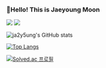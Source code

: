 ### 🐢Hello! This is Jaeyoung Moon


<img src="https://img.shields.io/badge/Python-3766AB?style=flat-square&logo=Python&logoColor=white"/></a>
<img src="https://img.shields.io/badge/Jupyternotebook-f58637?style=flat-square&logo=Jupyter&logoColor=white"/>

![ja2y5ung's GitHub stats](https://github-readme-stats.vercel.app/api?username=ja2y5ung&show_icons=true&theme=tokyonight)

[![Top Langs](https://github-readme-stats.vercel.app/api/top-langs/?username=ja2y5ung&layout=compact&theme=tokyonight&langs_count=5)](https://github.com/anuraghazra/github-readme-stats)

[![Solved.ac 프로필](http://mazassumnida.wtf/api/v2/generate_badge?boj=mjy0992)](https://solved.ac/mjy0992)


<!--
**ja2y5ung/ja2y5ung** is a ✨ _special_ ✨ repository because its `README.md` (this file) appears on your GitHub profile.

Here are some ideas to get you started:

- 🔭 I’m currently working on ...
- 🌱 I’m currently learning ...
- 👯 I’m looking to collaborate on ...
- 🤔 I’m looking for help with ...
- 💬 Ask me about ...
- 📫 How to reach me: ...
- 😄 Pronouns: ...
- ⚡ Fun fact: ...
-->
